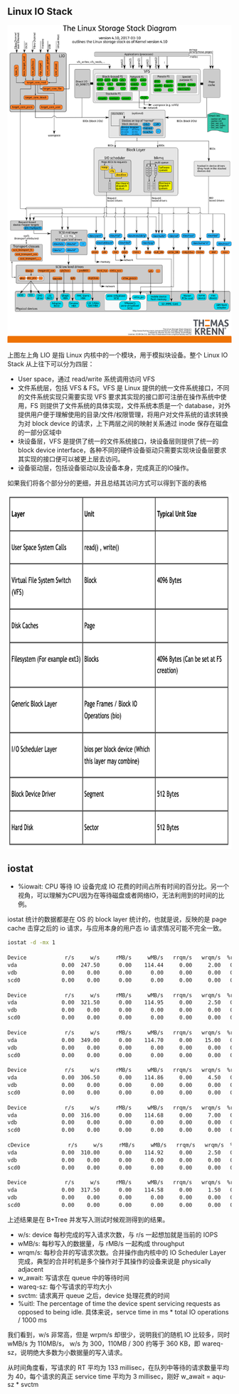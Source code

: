 ## Linux IO Stack

<center>
<img alt="picture 1" src="../../../images/19e400beaa6f0ef6f3d2abe0f793e26f4debacc32d2b56de12e123aadb8104ba.png"/>  
</center>

上图左上角 LIO 是指 Linux 内核中的一个模块，用于模拟块设备。整个 Linux IO Stack 从上往下可以分为四层：
* User space，通过 read/write 系统调用访问 VFS
* 文件系统层，包括 VFS & FS。VFS 是 Linux 提供的统一文件系统接口，不同的文件系统实现只需要实现 VFS 要求其实现的接口即可注册在操作系统中使用，FS 则提供了文件系统的具体实现，文件系统本质是一个 database，对外提供用户便于理解使用的目录/文件/权限管理，将用户对文件系统的请求转换为对 block device 的请求，上下两层之间的映射关系通过 inode 保存在磁盘的一部分区域中
* 块设备层，VFS 是提供了统一的文件系统接口，块设备层则提供了统一的 block device interface，各种不同的硬件设备驱动只需要实现块设备层要求其实现的接口便可以被更上层去访问。
* 设备驱动层，包括设备驱动以及设备本身，完成真正的IO操作。

如果我们将各个部分分的更细，并且总结其访问方式可以得到下面的表格

<center>
<img alt="picture 2" src="../../../images/824d0b0d857f24760d7291846705b117f3b6fa44db3dd423620b6762149c7984.png" height="800px" width="700px"/>  
</center>

## iostat 

* %iowait: CPU 等待 IO 设备完成 IO 花费的时间占所有时间的百分比。另一个视角，可以理解为CPU因为在等待磁盘或者网络IO，无法利用到的时间的比例。

iostat 统计的数据都是在 OS 的 block layer 统计的，也就是说，反映的是 page cache 击穿之后的 io 请求，与应用本身的用户态 io 请求情况可能不完全一致。

```bash
iostat -d -mx 1

Device            r/s     w/s     rMB/s     wMB/s   rrqm/s   wrqm/s  %rrqm  %wrqm r_await w_await aqu-sz rareq-sz wareq-sz  svctm  %util
vda              0.00  247.50      0.00    114.44     0.00     2.00   0.00   0.80    0.00  171.46  41.94     0.00   473.48   4.04 100.00
vdb              0.00    0.00      0.00      0.00     0.00     0.00   0.00   0.00    0.00    0.00   0.00     0.00     0.00   0.00   0.00
scd0             0.00    0.00      0.00      0.00     0.00     0.00   0.00   0.00    0.00    0.00   0.00     0.00     0.00   0.00   0.00

Device            r/s     w/s     rMB/s     wMB/s   rrqm/s   wrqm/s  %rrqm  %wrqm r_await w_await aqu-sz rareq-sz wareq-sz  svctm  %util
vda              0.00  321.50      0.00    114.95     0.00     2.50   0.00   0.77    0.00  132.95  42.09     0.00   366.11   3.10  99.80
vdb              0.00    0.00      0.00      0.00     0.00     0.00   0.00   0.00    0.00    0.00   0.00     0.00     0.00   0.00   0.00
scd0             0.00    0.00      0.00      0.00     0.00     0.00   0.00   0.00    0.00    0.00   0.00     0.00     0.00   0.00   0.00

Device            r/s     w/s     rMB/s     wMB/s   rrqm/s   wrqm/s  %rrqm  %wrqm r_await w_await aqu-sz rareq-sz wareq-sz  svctm  %util
vda              0.00  349.00      0.00    114.70     0.00    15.00   0.00   4.12    0.00  123.10  42.26     0.00   336.53   2.87 100.00
vdb              0.00    0.00      0.00      0.00     0.00     0.00   0.00   0.00    0.00    0.00   0.00     0.00     0.00   0.00   0.00
scd0             0.00    0.00      0.00      0.00     0.00     0.00   0.00   0.00    0.00    0.00   0.00     0.00     0.00   0.00   0.00

Device            r/s     w/s     rMB/s     wMB/s   rrqm/s   wrqm/s  %rrqm  %wrqm r_await w_await aqu-sz rareq-sz wareq-sz  svctm  %util
vda              0.00  306.50      0.00    114.86     0.00     4.50   0.00   1.45    0.00  138.20  41.74     0.00   383.73   3.27 100.20
vdb              0.00    0.00      0.00      0.00     0.00     0.00   0.00   0.00    0.00    0.00   0.00     0.00     0.00   0.00   0.00
scd0             0.00    0.00      0.00      0.00     0.00     0.00   0.00   0.00    0.00    0.00   0.00     0.00     0.00   0.00   0.00

Device            r/s     w/s     rMB/s     wMB/s   rrqm/s   wrqm/s  %rrqm  %wrqm r_await w_await aqu-sz rareq-sz wareq-sz  svctm  %util
vda              0.00  316.00      0.00    114.68     0.00     7.00   0.00   2.17    0.00  134.86  42.01     0.00   371.62   3.16 100.00
vdb              0.00    0.00      0.00      0.00     0.00     0.00   0.00   0.00    0.00    0.00   0.00     0.00     0.00   0.00   0.00
scd0             0.00    0.00      0.00      0.00     0.00     0.00   0.00   0.00    0.00    0.00   0.00     0.00     0.00   0.00   0.00

cDevice            r/s     w/s     rMB/s     wMB/s   rrqm/s   wrqm/s  %rrqm  %wrqm r_await w_await aqu-sz rareq-sz wareq-sz  svctm  %util
vda              0.00  310.00      0.00    114.92     0.00     2.50   0.00   0.80    0.00  137.39  41.97     0.00   379.59   3.22  99.80
vdb              0.00    0.00      0.00      0.00     0.00     0.00   0.00   0.00    0.00    0.00   0.00     0.00     0.00   0.00   0.00
scd0             0.00    0.00      0.00      0.00     0.00     0.00   0.00   0.00    0.00    0.00   0.00     0.00     0.00   0.00   0.00

Device            r/s     w/s     rMB/s     wMB/s   rrqm/s   wrqm/s  %rrqm  %wrqm r_await w_await aqu-sz rareq-sz wareq-sz  svctm  %util
vda              0.00  317.50      0.00    114.58     0.00     1.50   0.00   0.47    0.00  133.88  41.87     0.00   369.53   3.16 100.20
vdb              0.00    0.00      0.00      0.00     0.00     0.00   0.00   0.00    0.00    0.00   0.00     0.00     0.00   0.00   0.00
scd0             0.00    0.00      0.00      0.00     0.00     0.00   0.00   0.00    0.00    0.00   0.00     0.00     0.00   0.00   0.00
```

上述结果是在 B+Tree 并发写入测试时候观测得到的结果。

* w/s: device 每秒完成的写入请求次数，与 r/s 一起想加就是当前的 IOPS
* wMB/s: 每秒写入的数据量，与 rMB/s 一起构成 throughput
* wrqm/s: 每秒合并的写请求次数。合并操作由内核中的 IO Scheduler Layer 完成，典型的合并时机是多个操作对于其操作的设备来说是 physically adjacent
* w_await: 写请求在 queue 中的等待时间
* wareq-sz: 每个写请求的平均大小
* svctm: 请求离开 queue 之后，device 处理花费的时间
* %uitl: The percentage of time the device spent servicing requests as opposed to being idle. 具体来说，servce time in ms * total IO operations / 1000 ms

我们看到，w/s 非常高，但是 wrpm/s 却很少，说明我们的随机 IO 比较多，同时 wMB/s 为 110MB/s， w/s 为 300，110MB / 300 约等于 360 KB，即 wareq-sz，说明绝大多数为小数据量的写入请求。

从时间角度看，写请求的 RT 平均为 133 millisec，在队列中等待的请求数量平均为 40，每个请求的真正 service time 平均为 3 millisec，刚好 w_await = aqu-sz * svctm